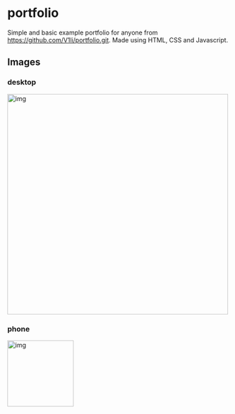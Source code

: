 # portfolio
Simple and basic example portfolio for anyone from https://github.com/V1li/portfolio.git. 
Made using HTML, CSS and Javascript.

## Images

### desktop
<img style="width: 500px" src="https://cdn.discordapp.com/attachments/898172744754167850/1084784009244049478/image.png" alt="img">

### phone
<img style="width: 150px" src="https://cdn.discordapp.com/attachments/898172744754167850/1084784117863952384/image.png" alt="img">
